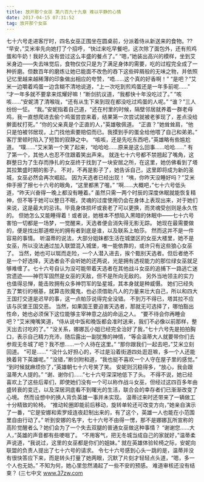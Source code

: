 ```yaml
---
title: 放开那个女巫 第六百九十九章 难以平静的心情
date: 2017-04-15 07:31:52
tag: 放开那个女巫
---
```


七十六号走进客厅时，四名女巫正围坐在圆桌前，分派着侍从新送来的食物。??
“早安，”艾米率先向她打了个招呼，“快过来吃早餐吧，这次除了面包外，还有煎鸡蛋和牛奶！我好久没有尝过这么丰盛的餐点了。”
“嗯，”她装出高兴的模样，坐到艾米身边——失去味觉后，食物仅仅只是为了满足身体的需要，吃的过程完全成了一种折磨。但数百年的磨炼让她已能面不改色的吞下这些碎屑般的无味之物，并依照记忆里越来越稀薄的印象做出相应的夸赞，“唔……这个真的好香啊！”
“是吧？”艾米一边嚼着鸡蛋一边含糊不清地说道，“上一次吃到煎鸡蛋还是一年多前呢……”
“才一年多就不要拿来炫耀好嘛！”断剑抗议道，“我都快十年没吃过了。”
“咳咳……”安妮清了清喉咙，“还有从生下来到现在都没吃过鸡蛋的人呢。”
“谁？”三人纷纷一怔。
“我。”安妮指着自己道，“还在村里的时候，隔壁邻居就养着一群老母鸡，我一直想爬进去偷个鸡蛋尝尝来着，结果第一次尝试就被老爹现了，差点没给擀面杖打死。”
“你的父亲真是个正直的人，”英雄敬佩道。
“正直？”她耸耸肩，“他只是怕被邻居现，上门找他索要赔偿而已。我摸到手的蛋全给他喂了自己和弟弟。”
客厅里顿时陷入了短暂的寂静之中。
“咳咳，还是先吃东西吧，”英雄略有些尴尬道。
“噗……”艾米第一个笑了起来，“哈哈哈……原来是这么回事……哈哈……”
有了第一个，其他人也忍不住跟着笑出声来。
就连七十六号都不禁翘起了嘴角，这群整日为了生存而挣扎的女巫终于找到了一块安居之所，在这里，她仿佛看到了塔其拉繁盛时期的影子。
不对，不再是影子了，她告诉自己，这里即将成为新的圣城，女巫必然会再次崛起。
因为天选者已经出现！
“咦，你昨天没睡好吗？”艾米伸手擦了擦七十六号的眼角，“这里都黑了喔。”
“啊……大概吧，”七十六号低头道，“昨天兴奋得一晚上都没有睡着。”
虽然只需一两个时辰的深度休眠就能恢复精神，但不等于她可以整日不眠，灵魂的过度使用仍会在身体上表现出来，对于她们来说，这是最大的忌讳。毕竟身体损坏或衰老了可以更换，而灵魂受创则是永久性的。
但她怎么又能睡得着！或者说，她根本不想陷入黑暗的休眠中——七十六号害怕一切都是一场梦，一觉醒来，天选者便会消失得无影无踪。
她现在最需要做的，便是找出那道橙光的拥有者到底是谁，以及联系上帕莎。
然而这并不是一件容易的事情。
听温蒂的说法，大部分姐妹都生活在城堡区的女巫大楼里，她不是女巫，所以没法通过加入联盟混入城堡，唯一能依靠的，或许只有这些狼心女巫了。
当然，她也可以铤而走险，一个人潜入进去，挨个甄别天选者。但后者绝不是一个好选择，天选者会不会听她的还两说，光是拥有透视能力的那位绿女巫就足够难缠了。七十六号自认为没可能带着天选者在其他战斗女巫的追捕下一路逃亡迷宫遗迹——神罚军固然是女巫的天敌，但不是所向无敌的。
另外当地领主的实力也值得忌惮，能击败拥有众多神罚军的坠星城，其本身就是种威慑。
她们已经失去了繁衍的根基，就算击败魔鬼，也必须借助凡人的力量来壮大自己，所以和四大王国打交道是迟早的事，这一点帕莎说得完全没错。
不到万不得已，塔其拉不应该与灰堡王国交恶。
当然，如果国王要迫害天选者，那就无可选择了，哪怕豁出性命，她也必须保下这位能够主宰神意之战的命运之人。
“要不待会你再睡会吧？”艾米掩嘴笑道，“侍从说中饭和晚饭都会准时送来，我们不必像以前那样，整天出去讨吃的了。”
“没关系，娜娜瓦小姐已经完全治好了我，”七十六号先是拍拍胸口，表示自己精力充沛，随后露出一副犹豫的神情，“等会温蒂大人就要带你们去参观无冬城了吧？我不想……一个人待在这里。”
“那你跟我们一起去吧，”艾米立刻回道。
“可是……”
“没什么好担心的，不过是沿着街道四处逛逛嘛，多一个人还能换着背下英雄呢。”
“没错，”断剑附和道，“我也挺不喜欢一个人守在屋子里的感觉。”
“到时候就麻烦你了，”英雄朝七十六号笑了笑。
安妮则沉稳得多，“放心，我会跟温蒂大人提的。”
“谢、谢你们……”七十六号深深地低下了头。
不得不说，她已经喜欢上了这些后辈们，即使她们没有一个可以称作战斗女巫，但经过这四百多年由盛转衰的变迁，以及深居洞底看不到曙光的生活，联合会的幸存者们已渐渐改变了心境。
然而设想中的换人背负英雄一事并未实现。
温蒂过来时还带来了一辆做工十分精致的轮椅。
“推动轮圈即能前后移动，旋转单轮还可改变方向，”她亲自演示了一番，“它是安娜和索罗娅连夜赶制出来的，有了这个，英雄一人也能在小范围里自由行动了。”
听到安娜的名字，七十六号不由得一愣，那不是娜娜瓦所宣称的高阶觉醒者么？她们会为了一个失去双腿的普通女巫做这种事情？
“谢谢您……大人，”英雄的声音都有些哽咽了。
“不用客气，把无冬城当成自己的家就好，”温蒂柔声说道，“我说过，这里的女巫都是你们的姐妹。”
就在英雄体验轮椅之际，安妮向联盟的负责人提出了七十六号的请求。
令七十六号感到心头一跳的是，温蒂并没有很快答应下来，而是转头打量了她两眼，沉默了片刻才轻轻点头道，“嗯，多一个人也无妨。”
不知为何，她心里忽然涌起了一些不安的预感。
难道审核还没有结束？
(三七中文 www.37zw.com